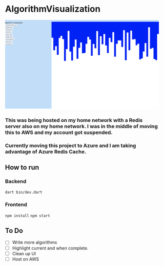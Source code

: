 # AlgorithmVisualization

![](resources/bg.png)

### This was being hosted on my home network with a Redis server also on my home network. I was in the middle of moving this to AWS and my account got suspended.

### Currently moving this project to Azure and I am taking advantage of Azure Redis Cache.

## How to run
### Backend
`dart bin/dev.dart`

### Frontend
`npm install`
`npm start`

## To Do
- [ ] Write more algorithms
- [ ] Highlight current and when complete.
- [ ] Clean up UI
- [ ] Host on AWS

